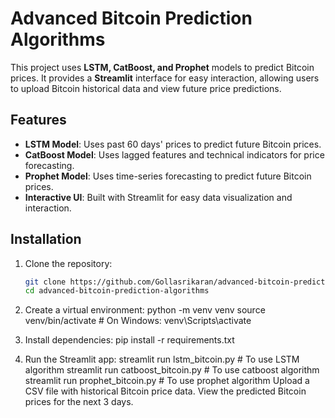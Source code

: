 # Advanced Bitcoin Prediction Algorithms

This project uses **LSTM, CatBoost, and Prophet** models to predict Bitcoin prices. It provides a **Streamlit** interface for easy interaction, allowing users to upload Bitcoin historical data and view future price predictions.

## Features

- **LSTM Model**: Uses past 60 days' prices to predict future Bitcoin prices.
- **CatBoost Model**: Uses lagged features and technical indicators for price forecasting.
- **Prophet Model**: Uses time-series forecasting to predict future Bitcoin prices.
- **Interactive UI**: Built with Streamlit for easy data visualization and interaction.

## Installation

1. Clone the repository:

   ```bash
   git clone https://github.com/Gollasrikaran/advanced-bitcoin-prediction-algorithms.git
   cd advanced-bitcoin-prediction-algorithms
2. Create a virtual environment:
python -m venv venv
source venv/bin/activate  # On Windows: venv\Scripts\activate
3. Install dependencies:
pip install -r requirements.txt
4. Run the Streamlit app:
streamlit run lstm_bitcoin.py # To use LSTM algorithm
streamlit run catboost_bitcoin.py # To use catboost algorithm
streamlit run prophet_bitcoin.py # To use prophet algorithm
Upload a CSV file with historical Bitcoin price data.
View the predicted Bitcoin prices for the next 3 days.


